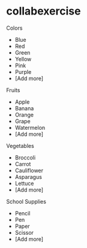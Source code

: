 # collabexercise

Colors
- Blue
- Red
- Green
- Yellow
- Pink
- Purple
- [Add more]

Fruits
- Apple
- Banana
- Orange
- Grape
- Watermelon
- [Add more]

Vegetables
- Broccoli
- Carrot
- Cauliflower
- Asparagus
- Lettuce
- [Add more]

School Supplies
- Pencil
- Pen
- Paper
- Scissor
- [Add more]